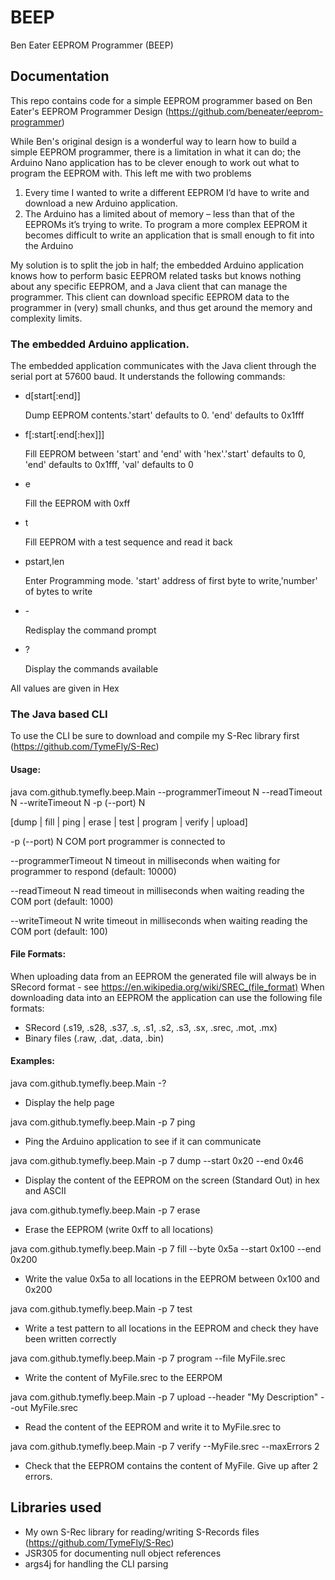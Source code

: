 # BEEP
Ben Eater EEPROM Programmer (BEEP)


## Documentation

This repo contains code for a simple EEPROM programmer based on Ben Eater's EEPROM Programmer Design 
(https://github.com/beneater/eeprom-programmer)

While Ben's original design is a wonderful way to learn how to build a simple EEPROM programmer, there is 
a limitation in what it can do; the Arduino Nano application has to be clever enough to work out what to program the 
EEPROM with. This left me with two problems

1.	Every time I wanted to write a different EEPROM I’d have to write and download a new Arduino application.
2.	The Arduino has a limited about of memory – less than that of the EEPROMs it’s trying to write. 
    To program a more complex EEPROM it becomes difficult to write an application that is small enough to 
	fit into the Arduino


My solution is to split the job in half; the embedded Arduino application knows how to perform basic EEPROM
related tasks but knows nothing about any specific EEPROM, and a Java client that can manage the programmer. 
This client can download specific EEPROM data to the programmer in (very) small chunks, and thus get around the
memory and complexity limits.


### The embedded Arduino application.

The embedded application communicates with the Java client through the serial port at 57600 baud.
It understands the following commands:

* d[start[:end]]

  Dump EEPROM contents.'start' defaults to 0. 'end' defaults to 0x1fff

* f[:start[:end[:hex]]]  

  Fill EEPROM between 'start' and 'end' with 'hex'.'start' defaults to 0, 'end' defaults to 0x1fff, 'val' defaults to 0

* e

  Fill the EEPROM with 0xff

* t

  Fill EEPROM with a test sequence and read it back

* pstart,len            

  Enter Programming mode. 'start' address of first byte to write,'number' of bytes to write
  
* \-                    

  Redisplay the command prompt
						
* \?

  Display the commands available

All values are given in Hex


### The Java based CLI 

To use the CLI be sure to download and compile my S-Rec library first (https://github.com/TymeFly/S-Rec)

#### Usage:
  java com.github.tymefly.beep.Main  --programmerTimeout N --readTimeout N --writeTimeout N -p (--port) N

 [dump | fill | ping | erase | test | program | verify | upload]

-p (--port) N            COM port programmer is connected to

--programmerTimeout N    timeout in milliseconds when waiting  for programmer to respond (default:  10000)

--readTimeout N          read timeout in milliseconds when waiting reading the COM port  (default: 1000)

--writeTimeout N         write timeout in milliseconds when waiting reading the COM port (default: 100)

			
#### File Formats:

When uploading data from an EEPROM the generated file will always be in SRecord format - see https://en.wikipedia.org/wiki/SREC_(file_format)
When downloading data into an EEPROM the application can use the following file formats:
-	SRecord (.s19, .s28, .s37, .s, .s1, .s2, .s3, .sx, .srec, .mot, .mx)
-	Binary files (.raw, .dat, .data, .bin)


#### Examples:

 java com.github.tymefly.beep.Main  -?   
-	Display the help page

 java com.github.tymefly.beep.Main  -p 7 ping
-	Ping the Arduino application to see if it can communicate

 java com.github.tymefly.beep.Main  -p 7 dump --start 0x20 --end 0x46
-	Display the content of the EEPROM on the screen (Standard Out) in hex and ASCII 

 java com.github.tymefly.beep.Main  -p 7 erase
-	Erase the EEPROM (write 0xff to all locations)

 java com.github.tymefly.beep.Main  -p 7 fill --byte 0x5a --start 0x100 --end 0x200
-	Write the value 0x5a to all locations in the EEPROM between 0x100 and 0x200

 java com.github.tymefly.beep.Main  -p 7 test
-	Write a test pattern to all locations in the EEPROM and check they have been written correctly

 java com.github.tymefly.beep.Main  -p 7 program --file MyFile.srec
-	Write the content of MyFile.srec to the EERPOM

 java com.github.tymefly.beep.Main  -p 7 upload --header "My Description" --out MyFile.srec
-	Read the content of the EEPROM and write it to MyFile.srec to 

 java com.github.tymefly.beep.Main  -p 7 verify --MyFile.srec --maxErrors 2
-	Check that the EEPROM contains the content of MyFile. Give up after 2 errors.


	
## Libraries used

* My own S-Rec library for reading/writing S-Records files (https://github.com/TymeFly/S-Rec)
* JSR305 for documenting null object references
* args4j for handling the CLI parsing
